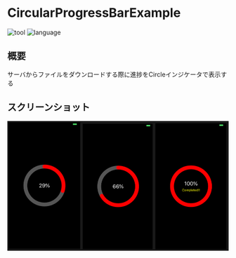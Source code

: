 # CircularProgressBarExample

![tool](https://img.shields.io/badge/tool-xcode9-blue.svg)
![language](https://img.shields.io/badge/language-swift4-red.svg)

## 概要
サーバからファイルをダウンロードする際に進捗をCircleインジケータで表示する

## スクリーンショット
![header](./background.jpg)

